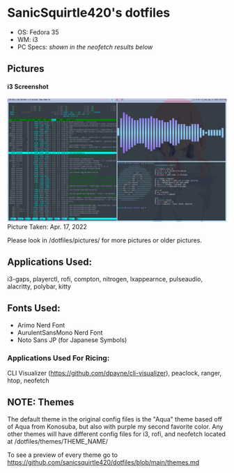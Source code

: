 # SanicSquirtle420's dotfiles
- OS: Fedora 35
- WM: i3
- PC Specs: *shown in the neofetch results below*

## Pictures
#### i3 Screenshot
![i3 image](https://raw.githubusercontent.com/sanicsquirtle420/dotfiles/main/pictures/apr172022i3.png)
Picture Taken: Apr. 17, 2022

Please look in /dotfiles/pictures/ for more pictures or older pictures.

## Applications Used:
i3-gaps, playerctl, rofi, compton, nitrogen, lxappearnce, pulseaudio, alacritty, polybar, kitty

## Fonts Used:
- Arimo Nerd Font
- AurulentSansMono Nerd Font
- Noto Sans JP (for Japanese Symbols)

### Applications Used For Ricing:
CLI Visualizer (https://github.com/dpayne/cli-visualizer), peaclock, ranger, htop, neofetch

## NOTE: Themes
The default theme in the original config files is the "Aqua" theme based off of Aqua from Konosuba, but also with purple my second favorite color. Any other themes will have different config files for i3, rofi, and neofetch located at /dotfiles/themes/THEME_NAME/ 

To see a preview of every theme go to https://github.com/sanicsquirtle420/dotfiles/blob/main/themes.md
